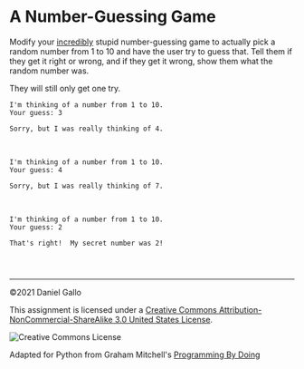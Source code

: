 # A Number-Guessing Game


Modify your [incredibly](the-worst-number-guessing-game-ever.html)
stupid number-guessing game to actually pick a random number from 1 to
10 and have the user try to guess that. Tell them if they get it right or
wrong, and if they get it wrong, show them what the random number was.


They will still only get one try.



```
I'm thinking of a number from 1 to 10.
Your guess: 3

Sorry, but I was really thinking of 4.

```

 



```
I'm thinking of a number from 1 to 10.
Your guess: 4

Sorry, but I was really thinking of 7.

```

 



```
I'm thinking of a number from 1 to 10.
Your guess: 2

That's right!  My secret number was 2!

```


```



```



---


©2021 Daniel Gallo


This assignment is licensed under a
[Creative Commons Attribution-NonCommercial-ShareAlike 3.0 United States License](https://creativecommons.org/licenses/by-nc-sa/3.0/us/deed.en_US).  

![Creative Commons License](images/by-nc-sa.png)





Adapted for Python from Graham Mitchell's [Programming By Doing](https://programmingbydoing.com/)